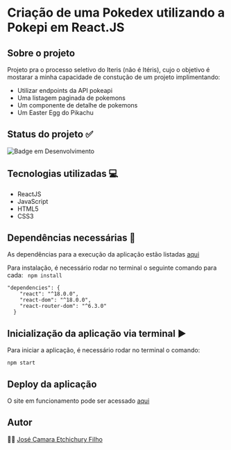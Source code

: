 # Criação de uma Pokedex utilizando a Pokepi em React.JS

## Sobre o projeto
Projeto pra o processo seletivo do Iteris (não é Itéris), cujo o objetivo é mostarar a minha capacidade de constução de um projeto implimentando:
- Utilizar endpoints da API pokeapi
- Uma listagem paginada de pokemons
- Um componente de detalhe de pokemons
- Um Easter Egg do Pikachu

## Status do projeto :white_check_mark:
![Badge em Desenvolvimento](http://img.shields.io/static/v1?label=STATUS&message=Concluído&color=GREEN&style=for-the-badge)

## Tecnologias utilizadas :computer:
- ReactJS
- JavaScript
- HTML5
- CSS3

## Dependências necessárias :page_with_curl:
 As dependências para a execução da aplicação estão listadas [aqui](https://github.com/Jcetchichury/Pokedex/blob/master/package.json)
 
 Para instalação, é necessário rodar no terminal o seguinte comando para cada: ``` npm install```
 
```
"dependencies": {
    "react": "^18.0.0",
    "react-dom": "^18.0.0",
    "react-router-dom": "^6.3.0"
  }
```

## Inicialização da aplicação via terminal :arrow_forward:
Para iniciar a aplicação, é necessário rodar no terminal o comando:
```
npm start
```

## Deploy da aplicação
O site em funcionamento pode ser acessado [aqui](https://pokedex-jcetchichury.vercel.app/)


## Autor
:man_technologist: [José Camara Etchichury Filho](https://www.linkedin.com/in/jose-etchichury-fh/)